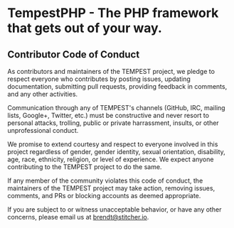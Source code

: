 # TempestPHP - The PHP framework that gets out of your way.

## Contributor Code of Conduct

As contributors and maintainers of the TEMPEST project, we pledge to respect everyone who contributes by posting issues, updating documentation, submitting pull requests, providing feedback in comments, and any other activities.

Communication through any of TEMPEST's channels (GitHub, IRC, mailing lists, Google+, Twitter, etc.) must be constructive and never resort to personal attacks, trolling, public or private harrassment, insults, or other unprofessional conduct.

We promise to extend courtesy and respect to everyone involved in this project regardless of gender, gender identity, sexual orientation, disability, age, race, ethnicity, religion, or level of experience. We expect anyone contributing to the TEMPEST project to do the same.

If any member of the community violates this code of conduct, the maintainers of the TEMPEST project may take action, removing issues, comments, and PRs or blocking accounts as deemed appropriate.

If you are subject to or witness unacceptable behavior, or have any other concerns, please email us at [brendt@stitcher.io](mailto:brendt@stitcher.io).